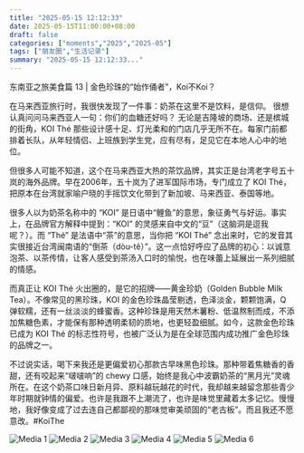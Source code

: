 ```yaml
---
title: "2025-05-15 12:12:33"
date: 2025-05-15T11:00:00+08:00
draft: false
categories: ["moments","2025","2025-05"]
tags: ["朋友圈","生活记录"]
summary: "2025-05-15 12:12:33..."
---
```


东南亚之旅美食篇 13 | 金色珍珠的“始作俑者”，Koi不Koi？

在马来西亚旅行时，我很快发现了一件事：奶茶在这里不是饮料，是信仰。
很想认真问问马来西亚人一句：你们的血糖还好吗？
无论是吉隆坡的商场、还是槟城的街角，KOI Thé 那些设计感十足、灯光柔和的门店几乎无所不在。每家门前都排着长队，从年轻情侣、上班族到学生党，应有尽有，足见它在本地人心中的地位。

但很多人可能不知道，这个在马来西亚大热的茶饮品牌，其实正是台湾老字号五十岚的海外品牌。早在2006年，五十岚为了进军国际市场，专门成立了 KOI Thé，把原本在台湾就家喻户晓的手摇饮文化带到了新加坡、马来西亚、泰国等地。

很多人以为奶茶名称中的 “KOI” 是日语中“鲤鱼”的意思，象征勇气与好运。事实上，在品牌官方解释中提到：“KOI” 的灵感来自中文的“豆”（这脑洞是逗我呢？）。而 “Thé” 是法语中“茶”的意思，当你把 “KOI Thé” 念出来时，它的发音其实很接近台湾闽南语的“倒茶（dòu-tê）”。这一点恰好呼应了品牌的初心：以诚意泡茶、以茶传情，让客人感受到茶汤入口时的愉悦，也在味蕾上延展出一系列细腻的情感。

而真正让 KOI Thé 火出圈的，是它的招牌——黄金珍奶（Golden Bubble Milk Tea）。不像常见的黑珍珠，KOI 的金色珍珠晶莹剔透，色泽淡金，颗颗饱满，Q 弹软糯，还有一丝淡淡的蜂蜜香。这种珍珠是用天然木薯粉、低温熬制而成，不添加焦糖色素，才能保有那种透明柔韧的质地，也更轻盈细腻。如今，这款金色珍珠已成为 KOI Thé 的标志性符号，也被广泛认为是在全球范围内成功推广金色珍珠的品牌之一。

不过说实话，喝下来我还是更偏爱初心那款古早味黑色珍珠。那种带着焦糖香的香甜，还有咬起来“啵啵响”的 chewy 口感，始终是我心中波霸奶茶的“黑月光”灵魂所在。在这个奶茶口味日新月异、原料越玩越花的时代，我却越来越留念那些青少年时期就钟情的偏爱。也许是我跟不上潮流了，也许是味觉里藏着太多记忆。慢慢地，我好像变成了过去连自己都鄙视的那味觉审美顽固的“老古板”。而且我还不愿意改。
​
​#KoiThe

![Media 1](/Moments/photos/2025-05-15/202505151212330.jpg)
![Media 2](/Moments/photos/2025-05-15/202505151212331.jpg)
![Media 3](/Moments/photos/2025-05-15/202505151212332.jpg)
![Media 4](/Moments/photos/2025-05-15/202505151212333.jpg)
![Media 5](/Moments/photos/2025-05-15/202505151212334.jpg)
![Media 6](/Moments/photos/2025-05-15/202505151212335.jpg)

